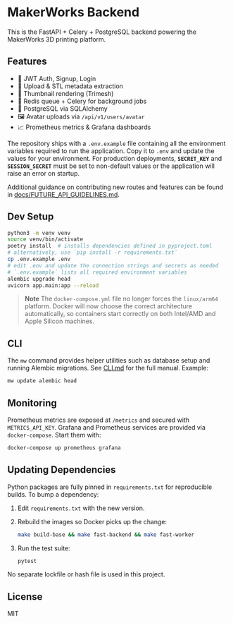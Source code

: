 # MakerWorks Backend

This is the FastAPI + Celery + PostgreSQL backend powering the MakerWorks 3D printing platform.

## Features
- 🔐 JWT Auth, Signup, Login
- 🔧 Upload & STL metadata extraction
- 📸 Thumbnail rendering (Trimesh)
- 🎯 Redis queue + Celery for background jobs
- 📁 PostgreSQL via SQLAlchemy
- 🖼️ Avatar uploads via `/api/v1/users/avatar`
- 📈 Prometheus metrics & Grafana dashboards

The repository ships with a `.env.example` file containing all the
environment variables required to run the application. Copy it to `.env`
and update the values for your environment. For production deployments,
**`SECRET_KEY`** and **`SESSION_SECRET`** must be set to non-default values or
the application will raise an error on startup.

Additional guidance on contributing new routes and features can be found in
[docs/FUTURE_API_GUIDELINES.md](docs/FUTURE_API_GUIDELINES.md).

## Dev Setup

```bash
python3 -m venv venv
source venv/bin/activate
poetry install  # installs dependencies defined in pyproject.toml
# alternatively, use `pip install -r requirements.txt`
cp .env.example .env
# edit .env and update the connection strings and secrets as needed
# `.env.example` lists all required environment variables
alembic upgrade head
uvicorn app.main:app --reload
```

> **Note**
> The `docker-compose.yml` file no longer forces the `linux/arm64` platform.
> Docker will now choose the correct architecture automatically, so containers
> start correctly on both Intel/AMD and Apple Silicon machines.

## CLI

The `mw` command provides helper utilities such as database setup and running
Alembic migrations. See [CLI.md](CLI.md) for the full manual. Example:

```bash
mw update alembic head
```

## Monitoring

Prometheus metrics are exposed at `/metrics` and secured with `METRICS_API_KEY`.
Grafana and Prometheus services are provided via `docker-compose`. Start them
with:

```bash
docker-compose up prometheus grafana
```

## Updating Dependencies

Python packages are fully pinned in `requirements.txt` for reproducible
builds. To bump a dependency:

1. Edit `requirements.txt` with the new version.
2. Rebuild the images so Docker picks up the change:

   ```bash
   make build-base && make fast-backend && make fast-worker
   ```
3. Run the test suite:

   ```bash
   pytest
   ```

No separate lockfile or hash file is used in this project.

## License
MIT
